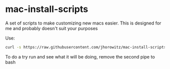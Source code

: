 # mac-install-scripts
A set of scripts to make customizing new macs easier. This is designed for me and probably doesn't suit your purposes

Use:
```bash
curl -s https://raw.githubusercontent.com/jhorowitz/mac-install-scripts/master/install.sh | bash | bash
```

To do a try run and see what it will be doing, remove the second pipe to bash
